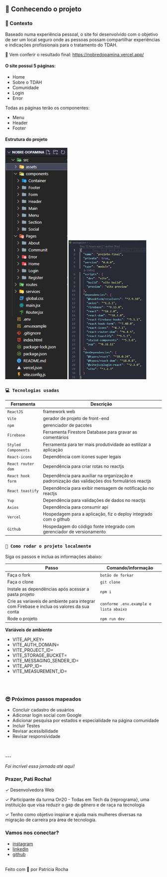 ## 🧠 Conhecendo o projeto

###   🎯 Contexto

Baseado numa experiência pessoal, o site foi desenvolvido com o objetivo de ser um local seguro onde as pessoas possam compartilhar experiências e indicações profissionais para o tratamento do TDAH.

🚀 Vem conferir o resultado final: https://nobredopamina.vercel.app/

#### O site possui 5 páginas:

* Home
* Sobre o TDAH
* Comunidade
* Login
* Error

Todas as páginas terão os componentes:

* Menu
* Header
* Footer

#### Estrutura do projeto

<img src="src\assets\pastas.png" alt="estrutura de pastas" width="200">
<img src="src\assets\packageJSON.png" alt="packageJSON" width="250">

<br />

### `💻 Tecnologias usadas`

| Ferramenta | Descrição |
| --- | --- |
| `ReactJS` | framework web|
| `Vite` | gerador de projeto de front-end|
| `npm` | gerenciador de pacotes|
| `Firebase` | Ferramenta Firestore Database para gravar as comentários |
| `Styled Components` | Ferramenta para ter mais produtividade ao estilizar a aplicação|
| `React-icons` | Dependência com ícones super legais|
| `React router dom` | Dependência para criar rotas no reactjs|
| `React hook form` | Dependência para auxiliar na organização e padronização das validações dos formulários  reactjs|
| `React toastify` | Dependência para exibir mensagem de notificação no reactjs|
| `Yup` | Dependência para validações de dados no reactjs|
| `Axios` | Dependência para consumir api|
| `Vercel` | Hospedagem para a aplicação, fiz o deploy integrado com o github|
| `Github` | Hospedagem do código fonte integrado com gerenciador de versionamento|


### `📝 Como rodar o projeto localmente`

Siga os passos e inclua as informações abaixo:

| Passo |	Comando/informação |
| --- | --- |
| Faça o fork |	`botão de forkar`|
| Faça o clone |	`git clone`|
|  Instale as dependências após acessar a pasta projeto	| `npm i`|
| Crie as variaveis de ambiente para integrar com Firebase e inclua os valores da sua conta | `conforme .env.example e lista abaixo`|
 Rode o projeto	| `npm run dev`|

 **Variáveis de ambiente**

 * VITE_API_KEY=
 * VITE_AUTH_DOMAIN=
 * VITE_PROJECT_ID=
 * VITE_STORAGE_BUCKET=
 * VITE_MESSAGING_SENDER_ID=
 * VITE_APP_ID=
 * VITE_MEASUREMENT_ID=
 
<br />
<br />

### 😎 Próximos passos mapeados

- Concluir cadastro de usuários
- Adiconar login social com Google
- Adicionar pesquisa por estados e especialidade na página comunidade
- Incluir Testes
- Revisar acessibilidade
- Revisar responsividade

<br />
<br />
---

_Foi incrível essa jornada até aqui!_

### Prazer, Pati Rocha!

✓	Desenvolvedora Web

✓	Participante da turma On20 - Todas em Tech da {reprograma}, uma instituição que visa reduzir o gap de gênero e de raça na tecnologia

✓	Tenho como objetivo inspirar e ajuda mais mulheres diversas na migração de carreira pra área de tecnologia.

### Vamos nos conectar?

- [instagram](https://www.instagram.com/_patiro)
- [linkedin](https://www.linkedin.com/in/patriciagrocha/)
- [github](https://github.com/pati-rocha)

<br>
Feito com 💜 por Patrícia Rocha
